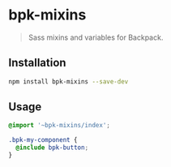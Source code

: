 # bpk-mixins

> Sass mixins and variables for Backpack.

## Installation

```sh
npm install bpk-mixins --save-dev
```

## Usage

```scss
@import '~bpk-mixins/index';

.bpk-my-component {
  @include bpk-button;
}
```
